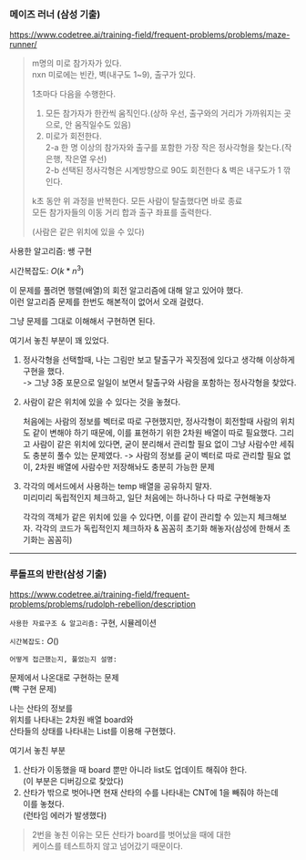 ### 메이즈 러너 (삼성 기출)

https://www.codetree.ai/training-field/frequent-problems/problems/maze-runner/

> m명의 미로 참가자가 있다.<br>
> nxn 미로에는 빈칸, 벽(내구도 1~9), 출구가 있다.<br>
>
> 1초마다 다음을 수행한다.
> 1. 모든 참가자가 한칸씩 움직인다.(상하 우선, 출구와의 거리가 가까워지는 곳으로, 안 움직일수도 있음)
> 2. 미로가 회전한다.<br>
> 2-a 한 명 이상의 참가자와 출구를 포함한 가장 작은 정사각형을 찾는다.(작은행, 작은열 우선)<br>
> 2-b 선택된 정사각형은 시계방향으로 90도 회전한다 & 벽은 내구도가 1 깎인다.
> 
> k초 동안 위 과정을 반복한다. 모든 사람이 탈출했다면 바로 종료<br>
> 모든 참가자들의 이동 거리 합과 출구 좌표를 출력한다.
>
> (사람은 같은 위치에 있을 수 있다)

사용한 알고리즘: 쌩 구현

시간복잡도: $O(k*n^3)$

이 문제를 풀려면 행렬(배열)의 회전 알고리즘에 대해 알고 있어야 했다.<br>
이런 알고리즘 문제를 한번도 해본적이 없어서 오래 걸렸다.

그냥 문제를 그대로 이해해서 구현하면 된다.

여기서 놓친 부분이 꽤 있었다.
1. 정사각형을 선택할때, 나는 그림만 보고 탈출구가 꼭짓점에 있다고 생각해 이상하게 구현을 했다.<br>
-> 그냥 3중 포문으로 일일이 보면서 탈출구와 사람을 포함하는 정사각형을 찾았다.
2. 사람이 같은 위치에 있을 수 있다는 것을 놓쳤다.

    처음에는 사람의 정보를 벡터로 따로 구현했지만, 정사각형이 회전할때 사람의 위치도 같이 변해야 하기 때문에, 이를 표현하기 위한 2차원 배열이 따로 필요했다.
    그리고 사람이 같은 위치에 있다면, 굳이 분리해서 관리할 필요 없이 그냥 사람수만 세줘도 충분히 풀수 있는 문제였다. -> 사람의 정보를 굳이 벡터로 따로 관리할 필요 없이, 2차원 배열에 사람수만 저장해놔도 충분히 가능한 문제
3. 각각의 메서드에서 사용하는 temp 배열을 공유하지 말자.<br>
미리미리 독립적인지 체크하고, 일단 처음에는 하나하나 다 따로 구현해놓자

    각각의 객체가 같은 위치에 있을 수 있다면, 이를 같이 관리할 수 있는지 체크해보자.
    각각의 코드가 독립적인지 체크하자 & 꼼꼼히 초기화 해놓자(삼성에 한해서 초기화는 꼼꼼히)

---

### 루돌프의 반란(삼성 기출)

https://www.codetree.ai/training-field/frequent-problems/problems/rudolph-rebellion/description

`사용한 자료구조 & 알고리즘:` 구현, 시뮬레이션

`시간복잡도:` $O()$

`어떻게 접근했는지, 풀었는지 설명:`

문제에서 나온대로 구현하는 문제  
(빡 구현 문제)

나는 산타의 정보를  
위치를 나타내는 2차원 배열 board와  
산타들의 상태를 나타내는 List를 이용해 구현했다.

여기서 놓친 부분
1. 산타가 이동했을 때 board 뿐만 아니라 list도 업데이트 해줘야 한다.  
   (이 부분은 디버깅으로 찾았다)
2. 산타가 밖으로 벗어나면 현재 산타의 수를 나타내는 CNT에 1을 빼줘야 하는데  
   이를 놓쳤다.  
   (런타임 에러가 발생했다)

> 2번을 놓친 이유는 모든 산타가 board를 벗어났을 때에 대한  
> 케이스를 테스트하지 않고 넘어갔기 때문이다.